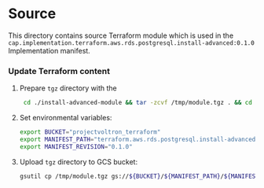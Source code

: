 # Source

This directory contains source Terraform module which is used in the `cap.implementation.terraform.aws.rds.postgresql.install-advanced:0.1.0` Implementation manifest.

### Update Terraform content

1. Prepare `tgz` directory with the

   ```bash
    cd ./install-advanced-module && tar -zcvf /tmp/module.tgz . && cd -
    ```

1. Set environmental variables:
   ```bash
   export BUCKET="projectvoltron_terraform"
   export MANIFEST_PATH="terraform.aws.rds.postgresql.install-advanced"
   export MANIFEST_REVISION="0.1.0"
   ```

1. Upload `tgz` directory to GCS bucket:

   ```bash
   gsutil cp /tmp/module.tgz gs://${BUCKET}/${MANIFEST_PATH}/${MANIFEST_REVISION}/module.tgz
   ```

